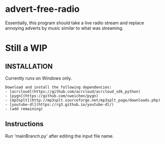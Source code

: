 # advert-free-radio
Essentially, this program should take a live radio stream and replace annoying adverts by music similar to what was streaming.

# Still a WIP
## INSTALLATION
Currently runs on Windows only. 
```
Download and install the following dependencies:
- [acrcloud](https://github.com/acrcloud/acrcloud_sdk_python)
- [pygn](https://github.com/cweichen/pygn)
- [mp3splt](http://mp3splt.sourceforge.net/mp3splt_page/downloads.php)
- [youtube-dl](https://rg3.github.io/youtube-dl/)
- (add remaining)
```
## Instructions 
Run 'mainBranch.py' after editing the input file name.
